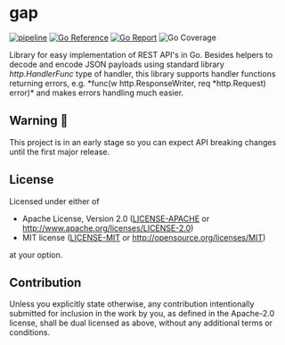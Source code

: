 # gap

[![pipeline](https://github.com/acim/gap/actions/workflows/pipeline.yaml/badge.svg)](https://github.com/acim/gap/actions/workflows/pipeline.yaml)
[![Go Reference](https://pkg.go.dev/badge/go.acim.net/gap.svg)](https://pkg.go.dev/go.acim.net/gap)
[![Go Report](https://goreportcard.com/badge/go.acim.net/gap)](https://goreportcard.com/report/go.acim.net/gap)
![Go Coverage](https://img.shields.io/badge/coverage-91.4%25-brightgreen?style=flat&logo=go)

Library for easy implementation of REST API's in Go. Besides helpers to decode and encode JSON payloads using standard library _http.HandlerFunc_ type of handler, this library supports handler functions returning errors, e.g. *func(w http.ResponseWriter, req *http.Request) error)\* and makes errors handling much easier.

## Warning :construction:

This project is in an early stage so you can expect API breaking changes until the first major release.

## License

Licensed under either of

- Apache License, Version 2.0
  ([LICENSE-APACHE](LICENSE-APACHE) or http://www.apache.org/licenses/LICENSE-2.0)
- MIT license
  ([LICENSE-MIT](LICENSE-MIT) or http://opensource.org/licenses/MIT)

at your option.

## Contribution

Unless you explicitly state otherwise, any contribution intentionally submitted
for inclusion in the work by you, as defined in the Apache-2.0 license, shall be
dual licensed as above, without any additional terms or conditions.
